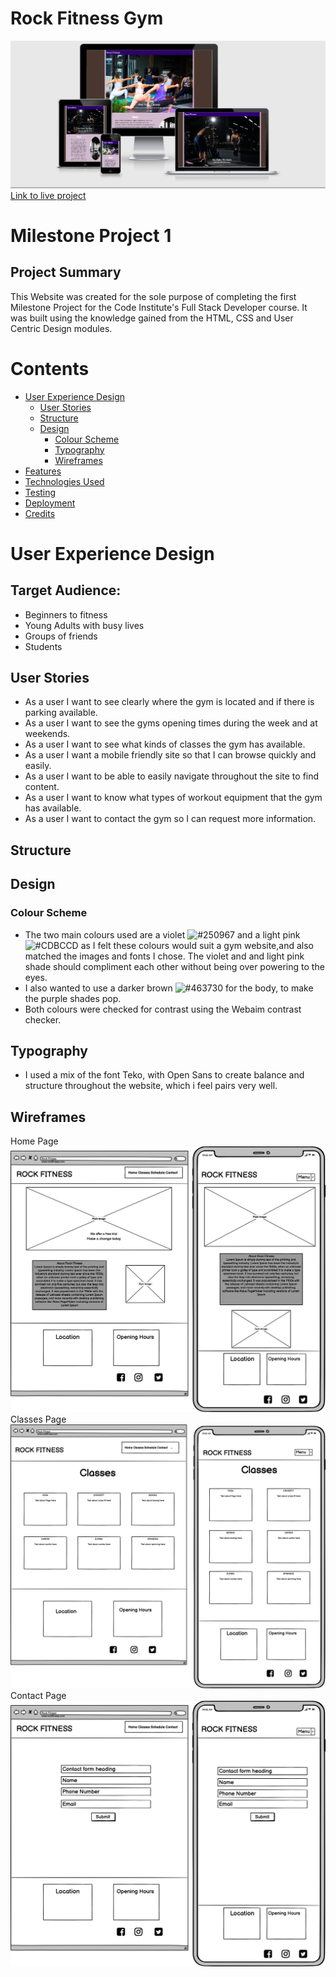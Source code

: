 # Rock Fitness Gym

![am i responsive image](assets/images/responsive-image.png)
[Link to live project](https://github.com/sophieboyle1/Milestone-1.git/index.html)

# Milestone Project 1

## Project Summary
This Website was created for the sole purpose of completing the first Milestone Project for the Code Institute's Full Stack Developer course. 
It was built using the knowledge gained from the HTML, CSS and User Centric Design modules.

# Contents
* [User Experience Design](#User-Experience-Design)
  * [User Stories](#User-Stories)
  * [Structure](#Structure)
  * [Design](#Design)
    * [Colour Scheme](#Colour-Scheme)
    * [Typography](#Typography)
    * [Wireframes](#Wireframes)
* [Features](#Features)
* [Technologies Used](#Technologies-Used)
* [Testing](#Testing)
* [Deployment](#Deployment)
* [Credits](#Credits)

# User Experience Design

## Target Audience:
* Beginners to fitness
* Young Adults with busy lives
* Groups of friends 
* Students 

## User Stories
* As a user I want to see clearly where the gym is located and if there is parking available.
* As a user I want to see the gyms opening times during the week and at weekends.
* As a user I want to see what kinds of classes the gym has available.
* As a user I want a mobile friendly site so that I can browse quickly and easily.
* As a user I want to be able to easily navigate throughout the site to find content.
* As a user I want to know what types of workout equipment that the gym has available.
* As a user I want to contact the gym so I can request more information.

## Structure

## Design
### Colour Scheme
* The two main colours used are a violet ![#250967](https://via.placeholder.com/15/250967/000000?text=+) and a light pink ![#CDBCCD](https://via.placeholder.com/15/CDBCCD/000000?text=+) as I felt these colours would suit a gym website,and also matched the images and fonts I chose. The violet and and light pink shade should compliment each other without being over powering to the eyes.
* I also wanted to use a darker brown ![#463730](https://via.placeholder.com/15/463730/000000?text=+) for the body, to make the purple shades pop.
* Both colours were checked for contrast using the Webaim contrast checker.

## Typography
* I used a mix of the font Teko, with Open Sans to create balance and structure throughout the website, which i feel pairs very well.

## Wireframes
Home Page<br>
![Home Page Wireframe](assets/images/Wireframes/Wireframe-Home.png)<br>
Classes Page<br>
![Classes Page Wireframe](assets/images/Wireframes/Wireframe-classes.png)<br>
Contact Page<br>
![Contact Page Wireframe](assets/images/Wireframes/Wireframe-contact.png)<br>







